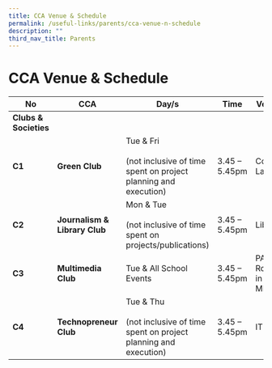 ```yaml
---
title: CCA Venue & Schedule
permalink: /useful-links/parents/cca-venue-n-schedule
description: ""
third_nav_title: Parents
---
```

# **CCA Venue & Schedule**

| No 	| CCA 	| Day/s 	| Time 	| Venue 	|
|---	|---	|---	|---	|---	|
| **Clubs & Societies** 	|  	|  	|  	|  	|
| **C1** 	| **Green Club** 	| Tue & Fri<br><br>(not inclusive of time spent on project planning and execution) 	| 3.45 – 5.45pm 	| Comp Lab 1 	|
| **C2** 	| **Journalism & Library Club** 	| Mon & Tue<br><br>(not inclusive of time spent on projects/publications) 	| 3.45 – 5.45pm 	| Library 	|
| **C3** 	| **Multimedia Club** 	| Tue & All School Events 	| 3.45 – 5.45pm 	| PA Room in MPH 	|
| **C4** 	| **Technopreneur Club** 	| Tue & Thu<br><br>(not inclusive of time spent on project planning and execution) 	| 3.45 – 5.45pm 	| ITR1 	|
